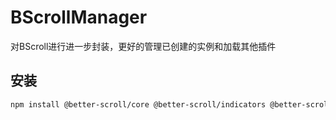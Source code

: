 # BScrollManager

对BScroll进行进一步封装，更好的管理已创建的实例和加载其他插件

## 安装

```bash
npm install @better-scroll/core @better-scroll/indicators @better-scroll/infinity @better-scroll/mouse-wheel @better-scroll/movable @better-scroll/nested-scroll @better-scroll/observe-dom @better-scroll/observe-image @better-scroll/pull-down @better-scroll/pull-up @better-scroll/scroll-bar @better-scroll/slide @better-scroll/wheel @better-scroll/zoom
```
